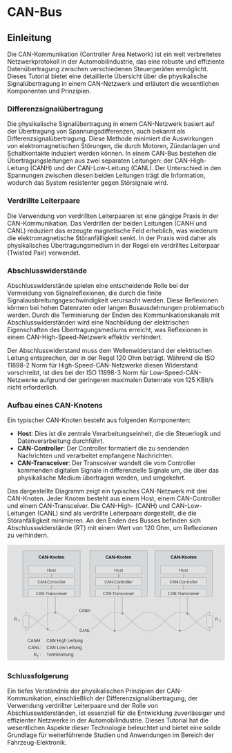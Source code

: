 # CAN-Bus

## Einleitung

Die CAN-Kommunikation (Controller Area Network) ist ein weit verbreitetes Netzwerkprotokoll in der Automobilindustrie, das eine robuste und effiziente Datenübertragung zwischen verschiedenen Steuergeräten ermöglicht. Dieses Tutorial bietet eine detaillierte Übersicht über die physikalische Signalübertragung in einem CAN-Netzwerk und erläutert die wesentlichen Komponenten und Prinzipien.

### Differenzsignalübertragung

Die physikalische Signalübertragung in einem CAN-Netzwerk basiert auf der Übertragung von Spannungsdifferenzen, auch bekannt als Differenzsignalübertragung. Diese Methode minimiert die Auswirkungen von elektromagnetischen Störungen, die durch Motoren, Zündanlagen und Schaltkontakte induziert werden können. In einem CAN-Bus bestehen die Übertragungsleitungen aus zwei separaten Leitungen: der CAN-High-Leitung (CANH) und der CAN-Low-Leitung (CANL). Der Unterschied in den Spannungen zwischen diesen beiden Leitungen trägt die Information, wodurch das System resistenter gegen Störsignale wird.

### Verdrillte Leiterpaare

Die Verwendung von verdrillten Leiterpaaren ist eine gängige Praxis in der CAN-Kommunikation. Das Verdrillen der beiden Leitungen (CANH und CANL) reduziert das erzeugte magnetische Feld erheblich, was wiederum die elektromagnetische Störanfälligkeit senkt. In der Praxis wird daher als physikalisches Übertragungsmedium in der Regel ein verdrilltes Leiterpaar (Twisted Pair) verwendet.

### Abschlusswiderstände

Abschlusswiderstände spielen eine entscheidende Rolle bei der Vermeidung von Signalreflexionen, die durch die finite Signalausbreitungsgeschwindigkeit verursacht werden. Diese Reflexionen können bei hohen Datenraten oder langen Busausdehnungen problematisch werden. Durch die Terminierung der Enden des Kommunikationskanals mit Abschlusswiderständen wird eine Nachbildung der elektrischen Eigenschaften des Übertragungsmediums erreicht, was Reflexionen in einem CAN-High-Speed-Netzwerk effektiv verhindert.

Der Abschlusswiderstand muss dem Wellenwiderstand der elektrischen Leitung entsprechen, der in der Regel 120 Ohm beträgt. Während die ISO 11898-2 Norm für High-Speed-CAN-Netzwerke diesen Widerstand vorschreibt, ist dies bei der ISO 11898-3 Norm für Low-Speed-CAN-Netzwerke aufgrund der geringeren maximalen Datenrate von 125 KBit/s nicht erforderlich.

### Aufbau eines CAN-Knotens

Ein typischer CAN-Knoten besteht aus folgenden Komponenten:

- **Host**: Dies ist die zentrale Verarbeitungseinheit, die die Steuerlogik und Datenverarbeitung durchführt.
- **CAN-Controller**: Der Controller formatiert die zu sendenden Nachrichten und verarbeitet empfangene Nachrichten.
- **CAN-Transceiver**: Der Transceiver wandelt die vom Controller kommenden digitalen Signale in differenzielle Signale um, die über das physikalische Medium übertragen werden, und umgekehrt.

Das dargestellte Diagramm zeigt ein typisches CAN-Netzwerk mit drei CAN-Knoten. Jeder Knoten besteht aus einem Host, einem CAN-Controller und einem CAN-Transceiver. Die CAN-High- (CANH) und CAN-Low-Leitungen (CANL) sind als verdrillte Leiterpaare dargestellt, die die Störanfälligkeit minimieren. An den Enden des Busses befinden sich Abschlusswiderstände (RT) mit einem Wert von 120 Ohm, um Reflexionen zu verhindern.

![CAN-Knoten](/img/can/1712019030667.png)


### Schlussfolgerung

Ein tiefes Verständnis der physikalischen Prinzipien der CAN-Kommunikation, einschließlich der Differenzsignalübertragung, der Verwendung verdrillter Leiterpaare und der Rolle von Abschlusswiderständen, ist essenziell für die Entwicklung zuverlässiger und effizienter Netzwerke in der Automobilindustrie. Dieses Tutorial hat die wesentlichen Aspekte dieser Technologie beleuchtet und bietet eine solide Grundlage für weiterführende Studien und Anwendungen im Bereich der Fahrzeug-Elektronik.

